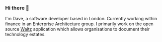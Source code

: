 ### Hi there 👋

I'm Dave, a software developer based in London.  Currently working within finance in an Enterprise Architecture group.  I primarily work on the 
open source [Waltz](https://github.com/finos/waltz) application which allows organisations to document their technology estates.

